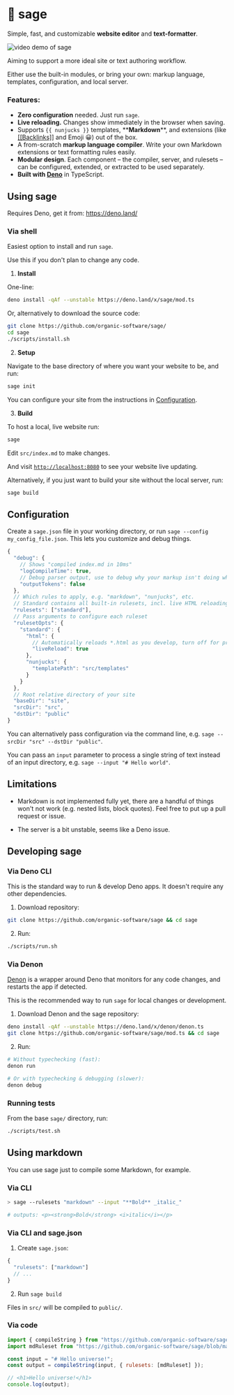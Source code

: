# 🌿 sage

Simple, fast, and customizable **website editor** and **text-formatter**.

![video demo of sage](https://raw.githubusercontent.com/organic-software/misc/main/sage-demo.gif)

Aiming to support a more ideal site or text authoring workflow. 

Either use the built-in modules, or bring your own: markup language, templates, configuration, and local server.

### Features:

- **Zero configuration** needed. Just run `sage`.
- **Live reloading.** Changes show immediately in the browser when saving.
- Supports `{{ nunjucks }}` templates, \*\***Markdown**\*\*, and extensions (like
  [[[Backlinks]]](#) and Emoji 😀) out of the box.
- A from-scratch **markup language compiler**. Write your own Markdown extensions or text formatting rules easily.
- **Modular design**. Each component – the compiler, server, and rulesets – can be  configured, extended, or extracted to be used separately.
- **Built with [Deno](https://deno.land/)** in TypeScript.

## Using sage

Requires Deno, get it from: https://deno.land/

### Via shell

Easiest option to install and run `sage`.

Use this if you don't plan to change any code.

1. **Install**

One-line:
```sh
deno install -qAf --unstable https://deno.land/x/sage/mod.ts 
```

Or, alternatively to download the source code:
```sh
git clone https://github.com/organic-software/sage/
cd sage
./scripts/install.sh
```

2. **Setup**

Navigate to the base directory of where you want your website to be, and run:

```sh
sage init
```

You can configure your site from the instructions in [Configuration](#Configuration).

3. **Build**

To host a local, live website run:

```sh
sage
```

Edit `src/index.md` to make changes.

And visit [`http://localhost:8080`](http://localhost:8080) to see your website live updating.

Alternatively, if you just want to build your site without the local server, run:

```sh
sage build
```

## Configuration

Create a `sage.json` file in your working directory, or run `sage --config my_config_file.json`. This lets you customize and debug things.

```js
{
  "debug": {
    // Shows "compiled index.md in 10ms"
    "logCompileTime": true,
    // Debug parser output, use to debug why your markup isn't doing what you wanted
    "outputTokens": false
  },
  // Which rules to apply, e.g. "markdown", "nunjucks", etc.
  // Standard contains all built-in rulesets, incl. live HTML reloading and others.
  "rulesets": ["standard"],
  // Pass arguments to configure each ruleset
  "rulesetOpts": {
    "standard": {
      "html": {
        // Automatically reloads *.html as you develop, turn off for production
        "liveReload": true
      },
      "nunjucks": {
        "templatePath": "src/templates"
      }
    }
  },
  // Root relative directory of your site
  "baseDir": "site",
  "srcDir": "src",
  "dstDir": "public"
}
```

You can alternatively pass configuration via the command line, e.g. `sage --srcDir "src" --dstDir "public"`. 

You can pass an `input` parameter to process a single string of text instead of an input directory, e.g. `sage --input "# Hello world"`.

## Limitations

- Markdown is not implemented fully yet, there are a handful of things won't not work (e.g. nested lists, block quotes). Feel free to put up a pull request or issue. 

- The server is a bit unstable, seems like a Deno issue.

## Developing sage

### Via Deno CLI

This is the standard way to run & develop Deno apps. It doesn't require any
other dependencies.

1. Download repository:

```bash
git clone https://github.com/organic-software/sage && cd sage
```

2. Run:

```sh
./scripts/run.sh
```

### Via Denon

[Denon](https://github.com/denosaurs/denon) is a wrapper around Deno that
monitors for any code changes, and restarts the app if detected.

This is the recommended way to run `sage` for local changes or development.

1. Download Denon and the sage repository:

```bash
deno install -qAf --unstable https://deno.land/x/denon/denon.ts
git clone https://github.com/organic-software/sage/mod.ts && cd sage
```

2. Run:

```bash
# Without typechecking (fast):
denon run

# Or with typechecking & debugging (slower):
denon debug
```

### Running tests

From the base `sage/` directory, run:

```sh
./scripts/test.sh
```

## Using markdown

You can use sage just to compile some Markdown, for example.

### Via CLI

```sh
> sage --rulesets "markdown" --input "**Bold** _italic_"

# outputs: <p><strong>Bold</strong> <i>italic</i></p>
```

### Via CLI and sage.json

1. Create `sage.json`:

```js
{
  "rulesets": ["markdown"]
  // ...
}
```

2. Run `sage build`

Files in `src/` will be compiled to `public/`.

### Via code

```js
import { compileString } from "https://github.com/organic-software/sage/blob/main/compiler/mod.ts";
import mdRuleset from "https://github.com/organic-software/sage/blob/main/compiler/rules/markdown/ruleset.ts";

const input = "# Hello universe!";
const output = compileString(input, { rulesets: [mdRuleset] });

// <h1>Hello universe!</h1>
console.log(output);
```
